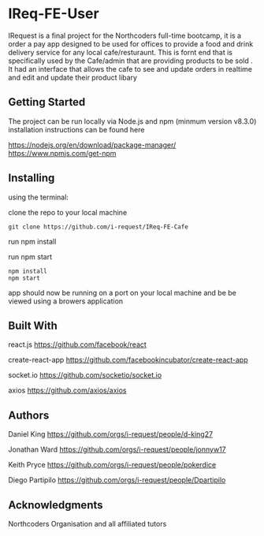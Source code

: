 # IReq-FE-User

IRequest is a final project for the Northcoders full-time bootcamp, it is a order a pay app designed to be used for offices to provide a food and drink delivery service for any local cafe/resturaunt. This is fornt end that is specifically used by the Cafe/admin that are providing products to be sold . It had an interface that allows the cafe to see and update orders in realtime and edit and update their product libary

## Getting Started

The project can be run locally via Node.js and npm (minmum version v8.3.0) installation instructions can be found here

https://nodejs.org/en/download/package-manager/
https://www.npmjs.com/get-npm

## Installing

using the terminal:

clone the repo to your local machine
```
git clone https://github.com/i-request/IReq-FE-Cafe
```

run npm install

run npm start

```
npm install
npm start
```
app should now be running on a port on your local machine and be be viewed using a browers application


## Built With

react.js https://github.com/facebook/react

create-react-app https://github.com/facebookincubator/create-react-app

socket.io https://github.com/socketio/socket.io

axios https://github.com/axios/axios


## Authors

Daniel King https://github.com/orgs/i-request/people/d-king27

Jonathan Ward https://github.com/orgs/i-request/people/jonnyw17

Keith Pryce https://github.com/orgs/i-request/people/pokerdice

Diego Partipilo https://github.com/orgs/i-request/people/Dpartipilo


## Acknowledgments

Northcoders Organisation and all affiliated tutors

